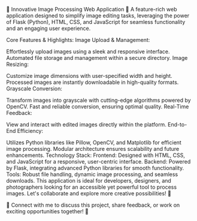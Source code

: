 🚀 Innovative Image Processing Web Application 🌟
A feature-rich web application designed to simplify image editing tasks, leveraging the power of Flask (Python), HTML, CSS, and JavaScript for seamless functionality and an engaging user experience.

Core Features & Highlights:
Image Upload & Management:

Effortlessly upload images using a sleek and responsive interface.
Automated file storage and management within a secure directory.
Image Resizing:

Customize image dimensions with user-specified width and height.
Processed images are instantly downloadable in high-quality formats.
Grayscale Conversion:

Transform images into grayscale with cutting-edge algorithms powered by OpenCV.
Fast and reliable conversion, ensuring optimal quality.
Real-Time Feedback:

View and interact with edited images directly within the platform.
End-to-End Efficiency:

Utilizes Python libraries like Pillow, OpenCV, and Matplotlib for efficient image processing.
Modular architecture ensures scalability and future enhancements.
Technology Stack:
Frontend: Designed with HTML, CSS, and JavaScript for a responsive, user-centric interface.
Backend: Powered by Flask, integrating advanced Python libraries for smooth functionality.
Tools: Robust file handling, dynamic image processing, and seamless downloads.
This application is ideal for developers, designers, and photographers looking for an accessible yet powerful tool to process images. Let's collaborate and explore more creative possibilities! 🌟

🔗 Connect with me to discuss this project, share feedback, or work on exciting opportunities together! 🚀